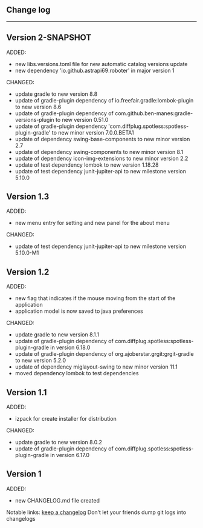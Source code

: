 ## Change log
----------------------

Version 2-SNAPSHOT
-------------

ADDED:

- new libs.versions.toml file for new automatic catalog versions update
- new dependency 'io.github.astrapi69:roboter' in major version 1

CHANGED:

- update gradle to new version 8.8
- update of gradle-plugin dependency of io.freefair.gradle:lombok-plugin to new version 8.6
- update of gradle-plugin dependency of com.github.ben-manes:gradle-versions-plugin to new version 0.51.0
- update of gradle-plugin dependency 'com.diffplug.spotless:spotless-plugin-gradle' to new minor version 7.0.0.BETA1
- update of dependency swing-base-components to new minor version 2.7
- update of dependency swing-components to new minor version 8.1
- update of dependency icon-img-extensions to new minor version 2.2
- update of test dependency lombok to new version 1.18.28
- update of test dependency junit-jupiter-api to new milestone version 5.10.0


Version 1.3
-------------

ADDED:

- new menu entry for setting and new panel for the about menu

CHANGED:

- update of test dependency junit-jupiter-api to new milestone version 5.10.0-M1

Version 1.2
-------------

ADDED:

- new flag that indicates if the mouse moving from the start of the application
- application model is now saved to java preferences

CHANGED:

- update gradle to new version 8.1.1
- update of gradle-plugin dependency of com.diffplug.spotless:spotless-plugin-gradle in version 6.18.0
- update of gradle-plugin dependency of org.ajoberstar.grgit:grgit-gradle to new version 5.2.0
- update of dependency miglayout-swing to new minor version 11.1
- moved dependency lombok to test dependencies

Version 1.1
-------------

ADDED:

- izpack for create installer for distribution

CHANGED:

- update gradle to new version 8.0.2
- update of gradle-plugin dependency of com.diffplug.spotless:spotless-plugin-gradle in version 6.17.0

Version 1
-------------

ADDED:

- new CHANGELOG.md file created

Notable links:
[keep a changelog](http://keepachangelog.com/en/1.0.0/) Don’t let your friends dump git logs into changelogs
